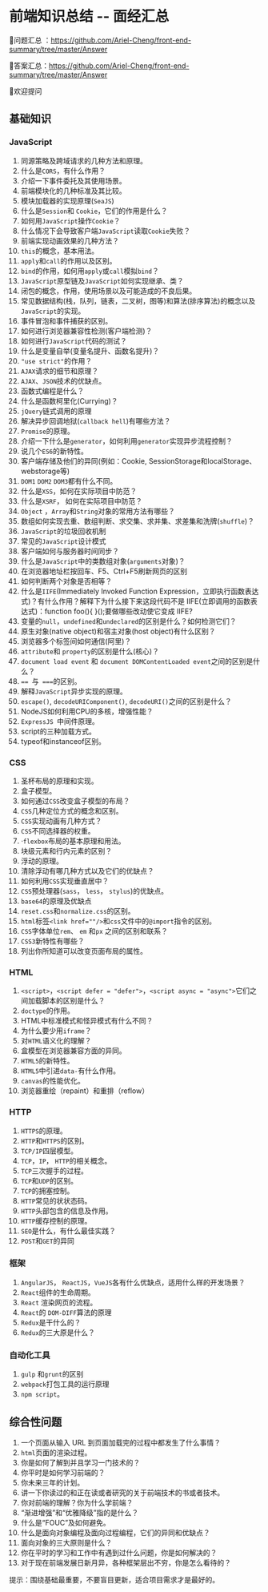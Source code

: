 # 前端知识总结 -- 面经汇总  

🎉问题汇总 ：https://github.com/Ariel-Cheng/front-end-summary/tree/master/Answer

🎉答案汇总：https://github.com/Ariel-Cheng/front-end-summary/tree/master/Answer

🎉欢迎提问


## 基础知识

### JavaScript

1. 同源策略及跨域请求的几种方法和原理。
2. 什么是`CORS`，有什么作用？
3. 介绍一下事件委托及其使用场景。
4. 前端模块化的几种标准及其比较。
5. 模块加载器的实现原理(`SeaJS`)
6. 什么是`Session`和 `Cookie`，它们的作用是什么？
7. 如何用`JavaScript`操作`Cookie`？
8. 什么情况下会导致客户端`JavaScript`读取`Cookie`失败？
9. 前端实现动画效果的几种方法？
10. `this`的概念，基本用法。
11. `apply`和`call`的作用以及区别。
12. `bind`的作用，如何用`apply`或`call`模拟`bind`？
13. `JavaScript`原型链及`JavaScript`如何实现继承、类？
14. 闭包的概念，作用，使用场景以及可能造成的不良后果。
15. 常见数据结构(栈，队列，链表，二叉树，图等)和算法(排序算法)的概念以及`JavaScript`的实现。
16. 事件冒泡和事件捕获的区别。
17. 如何进行浏览器兼容性检测(客户端检测)？
18. 如何进行`JavaScript`代码的测试？
19. 什么是变量自举(变量名提升、函数名提升)？
20. `"use strict"`的作用？
21. `AJAX`请求的细节和原理？
22. `AJAX`、`JSON`技术的优缺点。
23. 函数式编程是什么？
24. 什么是函数柯里化(Currying)？
25. `jQuery`链式调用的原理
26. 解决异步回调地狱(`callback hell`)有哪些方法？
27. `Promise`的原理。
28. 介绍一下什么是`generator`，如何利用`generator`实现异步流程控制？
29. 说几个`ES6`的新特性。
30. 客户端存储及他们的异同(例如：Cookie, SessionStorage和localStorage、webstorage等)
31. `DOM1` `DOM2` `DOM3`都有什么不同。
32. 什么是`XSS`，如何在实际项目中防范？
33. 什么是`XSRF`， 如何在实际项目中防范？
34. `Object` ，`Array`和`String`对象的常用方法有哪些？
35. 数组如何实现去重、数组判断、求交集、求并集、求差集和洗牌(`shuffle`)？
36. `JavaScript`的垃圾回收机制
37. 常见的`JavaScript`设计模式
38. 客户端如何与服务器时间同步？
39. 什么是`JavaScript`中的类数组对象(`arguments`对象)？
40. 在浏览器地址栏按回车、F5、Ctrl+F5刷新网页的区别
41. 如何判断两个对象是否相等？
42. 什么是`IIFE`(Immediately Invoked Function Expression，立即执行函数表达式)？有什么作用？解释下为什么接下来这段代码不是 IIFE(立即调用的函数表达式)：function foo(){ }();要做哪些改动使它变成 IIFE?
43. 变量的`null`，`undefined`和`undeclared`的区别是什么？如何检测它们？
44. 原生对象(native object)和宿主对象(host object)有什么区别？
45. 浏览器多个标签间如何通信(阿里)？
46. `attribute`和 `property`的区别是什么(核心)？
47. `document load event` 和 `document DOMContentLoaded event`之间的区别是什么？
48. `== `与` ===`的区别。
49. 解释`JavaScript`异步实现的原理。
50. `escape()`, `decodeURIComponent()`, `decodeURI()`之间的区别是什么？
51. NodeJS如何利用CPU的多核，增强性能？
52. `ExpressJS `中间件原理。
53. script的三种加载方式。
54. typeof和instanceof区别。

### CSS

1. 圣杯布局的原理和实现。
2. 盒子模型。
3. 如何通过`CSS`改变盒子模型的布局？
4. `CSS`几种定位方式的概念和区别。
5. `CSS`实现动画有几种方式？
6. `CSS`不同选择器的权重。
7. ·`flexbox`布局的基本原理和用法。
8. 块级元素和行内元素的区别？
9. 浮动的原理。
10. 清除浮动有哪几种方式以及它们的优缺点？
11. 如何利用`CSS`实现垂直居中？
12. `CSS`预处理器(`sass`， `less`， `stylus`)的优缺点。
13. `base64`的原理及优缺点
14. `reset.css`和`normalize.css`的区别。
15. `html`标签`<link href=""/>`和`css`文件中的`@import`指令的区别。
16. `CSS`字体单位`rem`、 `em` 和`px` 之间的区别和联系？
17. `CSS3`新特性有哪些？
18. 列出你所知道可以改变页面布局的属性。

### HTML

1.  `<script>`，`<script defer = "defer">`，`<script async = "async">`它们之间加载脚本的区别是什么？
2.  `doctype`的作用。
3.  HTML中标准模式和怪异模式有什么不同？
4.  为什么要少用`iframe`？
5.  对`HTML`语义化的理解？
6.  盒模型在浏览器兼容方面的异同。
7.  `HTML5`的新特性。
8.  `HTML5`中引进`data-`有什么作用。
9.  `canvas`的性能优化。
10.  浏览器重绘（repaint）和重排（reflow）

### HTTP

1. `HTTPS`的原理。
2. `HTTP`和`HTTPS`的区别。
3. `TCP/IP`四层模型。
4. `TCP`，`IP`， `HTTP`的相关概念。
5. `TCP`三次握手的过程。
6. `TCP`和`UDP`的区别。
7. `TCP`的拥塞控制。
8. `HTTP`常见的状状态码。
9. `HTTP`头部包含的信息及作用。
10. `HTTP`缓存控制的原理。
11. `SEO`是什么，有什么最佳实践？
12. `POST`和`GET`的异同

### 框架

1. `AngularJS`， `ReactJS`，`VueJS`各有什么优缺点，适用什么样的开发场景？
2. `React`组件的生命周期。
3. `React` 渲染网页的流程。
4. `React`的 `DOM-DIFF`算法的原理
5. `Redux`是干什么的？
6. `Redux`的三大原是什么？

### 自动化工具

1. `gulp` 和`grunt`的区别
2. `webpack`打包工具的运行原理
3. `npm script`。

## 综合性问题

1. 一个页面从输入 URL 到页面加载完的过程中都发生了什么事情？
2. `html`页面的渲染过程。
3. 你是如何了解到并且学习一门技术的？
4. 你平时是如何学习前端的？
5. 你未来三年的计划。
6. 讲一下你读过的和正在读或者研究的关于前端技术的书或者技术。
7. 你对前端的理解？你为什么学前端？
8. “渐进增强”和“优雅降级”指的是什么？
9. 什么是“FOUC”及如何避免。
10. 什么是面向对象编程及面向过程编程，它们的异同和优缺点？
11. 面向对象的三大原则是什么？
12. 你在平时的学习和工作中有遇到过什么问题，你是如何解决的？
13. 对于现在前端发展日新月异，各种框架层出不穷，你是怎么看待的？

   提示：围绕基础最重要，不要盲目更新，适合项目需求才是最好的。
